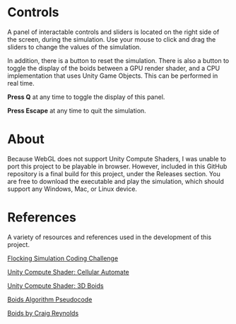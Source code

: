 ﻿# Controls
A panel of interactable controls and sliders is located on the right side of the screen, during the simulation.
Use your mouse to click and drag the sliders to change the values of the simulation.

In addition, there is a button to reset the simulation. There is also a button to toggle the display of the boids
between a GPU render shader, and a CPU implementation that uses Unity Game Objects. This can be performed in real time.

**Press Q** at any time to toggle the display of this panel.

**Press Escape** at any time to quit the simulation.

# About
Because WebGL does not support Unity Compute Shaders, I was unable to port this project to be playable in browser.
However, included in this GitHub repository is a final build for this project, under the Releases section.
You are free to download the executable and play the simulation, which should support any Windows, Mac, or Linux device.

# References
A variety of resources and references used in the development of this project.

[Flocking Simulation Coding Challenge](https://www.youtube.com/watch?v=mhjuuHl6qHM&t=21s) 

[Unity Compute Shader: Cellular Automate](https://www.youtube.com/watch?v=W07TrTq3a4o&t=128s)

[Unity Compute Shader: 3D Boids](https://www.artstation.com/blogs/degged/Ow6W/compute-shaders-in-unity-boids-simulation-on-gpu-shared-memory)

[Boids Algorithm Pseudocode](http://www.kfish.org/boids/pseudocode.html)

[Boids by Craig Reynolds](https://www.red3d.com/cwr/boids/)